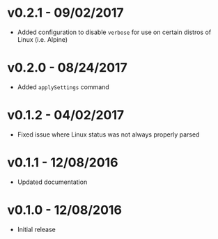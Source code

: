 # v0.2.1 - 09/02/2017

* Added configuration to disable `verbose` for use on certain distros of Linux (i.e. Alpine)

# v0.2.0 - 08/24/2017

* Added `applySettings` command

# v0.1.2 - 04/02/2017

* Fixed issue where Linux status was not always properly parsed

# v0.1.1 - 12/08/2016

* Updated documentation

# v0.1.0 - 12/08/2016

* Initial release